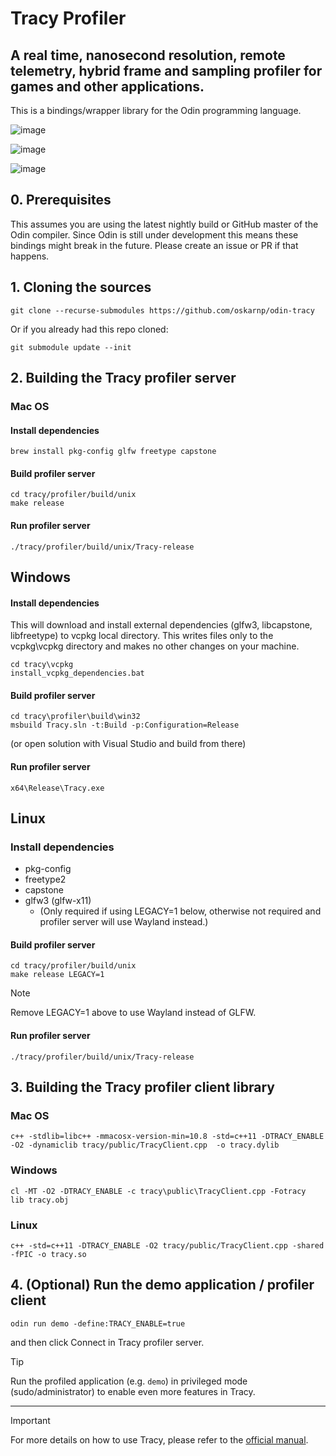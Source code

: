 # Tracy Profiler

## A real time, nanosecond resolution, remote telemetry, hybrid frame and sampling profiler for games and other applications.

This is a bindings/wrapper library for the Odin programming language.

![image](https://github.com/wolfpld/tracy/raw/master/doc/profiler.png)

![image](https://github.com/wolfpld/tracy/raw/master/doc/profiler2.png)

![image](https://github.com/wolfpld/tracy/raw/master/doc/profiler3.png)

## 0. Prerequisites
This assumes you are using the latest nightly build or GitHub master of the Odin compiler.   Since Odin is still under development this means these bindings might break in the future. Please create an issue or PR if that happens.

## 1. Cloning the sources
```console
git clone --recurse-submodules https://github.com/oskarnp/odin-tracy
```
Or if you already had this repo cloned:
```console
git submodule update --init
```

## 2. Building the Tracy profiler server

### Mac OS
#### Install dependencies
```console
brew install pkg-config glfw freetype capstone
```
#### Build profiler server
```console
cd tracy/profiler/build/unix
make release
```
#### Run profiler server
```console
./tracy/profiler/build/unix/Tracy-release
```

## Windows
#### Install dependencies
This will download and install external dependencies (glfw3, libcapstone, libfreetype) to vcpkg local directory. This writes files only to the vcpkg\vcpkg directory and makes no other changes on your machine.
```console
cd tracy\vcpkg
install_vcpkg_dependencies.bat
```
#### Build profiler server
```console
cd tracy\profiler\build\win32
msbuild Tracy.sln -t:Build -p:Configuration=Release
```
(or open solution with Visual Studio and build from there)
#### Run profiler server
```console
x64\Release\Tracy.exe
```

## Linux

### Install dependencies
* pkg-config
* freetype2
* capstone
* glfw3 (glfw-x11)
  * (Only required if using LEGACY=1 below, otherwise not required and
    profiler server will use Wayland instead.)

#### Build profiler server
```console
cd tracy/profiler/build/unix
make release LEGACY=1
```
> [!NOTE]
> Remove LEGACY=1 above to use Wayland instead of GLFW.

#### Run profiler server
```console
./tracy/profiler/build/unix/Tracy-release
```

## 3. Building the Tracy profiler client library

### Mac OS
```console
c++ -stdlib=libc++ -mmacosx-version-min=10.8 -std=c++11 -DTRACY_ENABLE -O2 -dynamiclib tracy/public/TracyClient.cpp  -o tracy.dylib
```
### Windows
```console
cl -MT -O2 -DTRACY_ENABLE -c tracy\public\TracyClient.cpp -Fotracy
lib tracy.obj
```
### Linux
```console
c++ -std=c++11 -DTRACY_ENABLE -O2 tracy/public/TracyClient.cpp -shared -fPIC -o tracy.so
```

## 4. (Optional) Run the demo application / profiler client

```console
odin run demo -define:TRACY_ENABLE=true
```

and then click Connect in Tracy profiler server.

> [!TIP]
> Run the profiled application (e.g. `demo`) in privileged mode
  (sudo/administrator) to enable even more features in Tracy.


---

> [!IMPORTANT]
> For more details on how to use Tracy, please refer to the [official manual](https://github.com/wolfpld/tracy/releases/download/v0.10/tracy.pdf).
